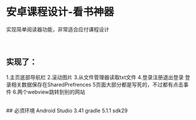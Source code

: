 # 安卓课程设计-看书神器
实现简单阅读器功能，非常适合应付课程设计
<br/><br/>
<br/>

## 实现了：
1.主页底部导航栏
2.滚动图片
3.从文件管理器读取txt文件
4.登录注册退出登录 登录相关数据保存在SharedPrefrences
5页面大部分都是写死的，不过都有点击事件
6.两个webview跳转到别的网站

<br/>
## 必须环境
Android Studio 3.41
gradle 5.1.1
sdk29

